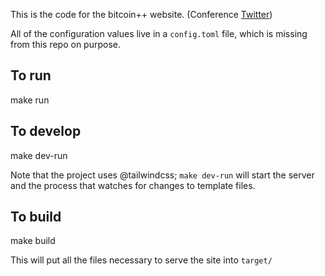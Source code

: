 This is the code for the bitcoin++ website. (Conference [Twitter](https://twitter.com/btcplusplus))

All of the configuration values live in a `config.toml` file, which is missing from this repo on purpose.


## To run

make run

## To develop

make dev-run

Note that the project uses @tailwindcss; `make dev-run` will start the server and the process that watches for changes to template files.


## To build 

make build


This will put all the files necessary to serve the site into `target/`
